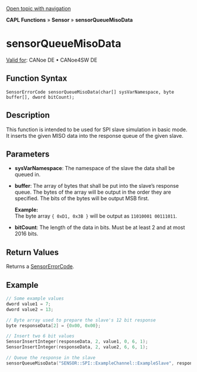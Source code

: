 [Open topic with navigation](../../../../../CANoeDEFamily.htm#Topics/CAPLFunctions/Sensor/Functions/CAPLfunctionSensorQueueMisoData.md)

**CAPL Functions** » **Sensor** » **sensorQueueMisoData**

# sensorQueueMisoData

[Valid for](../../../Shared/FeatureAvailability.md): CANoe DE • CANoe4SW DE

## Function Syntax

```
SensorErrorCode sensorQueueMisoData(char[] sysVarNamespace, byte buffer[], dword bitCount);
```

## Description

This function is intended to be used for SPI slave simulation in basic mode. It inserts the given MISO data into the response queue of the given slave.

## Parameters

- **sysVarNamespace**: The namespace of the slave the data shall be queued in.
- **buffer**: The array of bytes that shall be put into the slave’s response queue. The bytes of the array will be output in the order they are specified. The bits of the bytes will be output MSB first.

  **Example:**  
  The byte array `{ 0xD1, 0x3B }` will be output as `11010001 00111011`.

- **bitCount**: The length of the data in bits. Must be at least 2 and at most 2016 bits.

## Return Values

Returns a [SensorErrorCode](../CAPLfunctionsSensorEnumeration.md).

## Example

```c
// Some example values
dword value1 = 7;
dword value2 = 13;

// Byte array used to prepare the slave's 12 bit response
byte responseData[2] = {0x00, 0x00};

// Insert two 6 bit values
SensorInsertInteger(responseData, 2, value1, 0, 6, 1);
SensorInsertInteger(responseData, 2, value2, 6, 6, 1);

// Queue the response in the slave
sensorQueueMisoData("SENSOR::SPI::ExampleChannel::ExampleSlave", responseData, 12);
```
